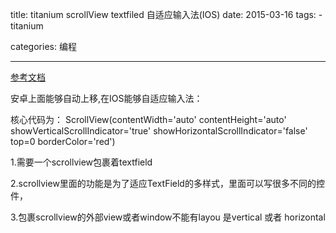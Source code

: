 title: titanium scrollView textfiled 自适应输入法(IOS)
date: 2015-03-16
tags: 
    - titanium

categories: 编程

---

[参考文档](https://github.com/appcelerator/titanium_mobile/blob/master/demos/KitchenSink/Resources/examples/textfield_scrollview.js)
<!-- more -->
安卓上面能够自动上移,在IOS能够自适应输入法：

核心代码为：
ScrollView(contentWidth='auto' contentHeight='auto' showVerticalScrollIndicator='true' showHorizontalScrollIndicator='false' top=0 borderColor='red')

1.需要一个scrollview包裹着textfield

2.scrollview里面的功能是为了适应TextField的多样式，里面可以写很多不同的控件，

3.包裹scrollview的外部view或者window不能有layou 是vertical 或者 horizontal